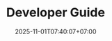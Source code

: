 ---
weight: 3000
title: "Developer Guide"
description: ""
icon: "construction"
date: "2025-11-01T07:40:07+07:00"
lastmod: "2025-11-01T07:40:07+07:00"
draft: false
toc: true
---